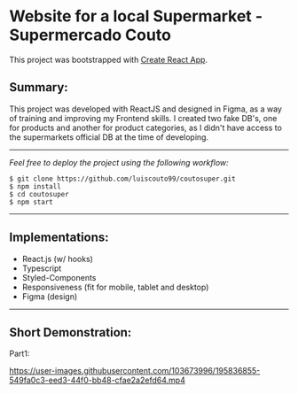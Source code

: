 # Website for a local Supermarket - Supermercado Couto

This project was bootstrapped with [Create React App](https://github.com/facebook/create-react-app).

## Summary:

This project was developed with ReactJS and designed in Figma, as a way of training and improving my Frontend skills.
I created two fake DB's, one for products and another for product categories, as I didn't have access to the supermarkets official DB at the time of developing.

***

*Feel free to deploy the project using the following workflow:*
```
$ git clone https://github.com/luiscouto99/coutosuper.git
$ npm install
$ cd coutosuper
$ npm start
```

***

## Implementations:

- React.js (w/ hooks)
- Typescript
- Styled-Components
- Responsiveness (fit for mobile, tablet and desktop)
- Figma (design)

***

## Short Demonstration:
Part1:



https://user-images.githubusercontent.com/103673996/195836855-549fa0c3-eed3-44f0-bb48-cfae2a2efd64.mp4



